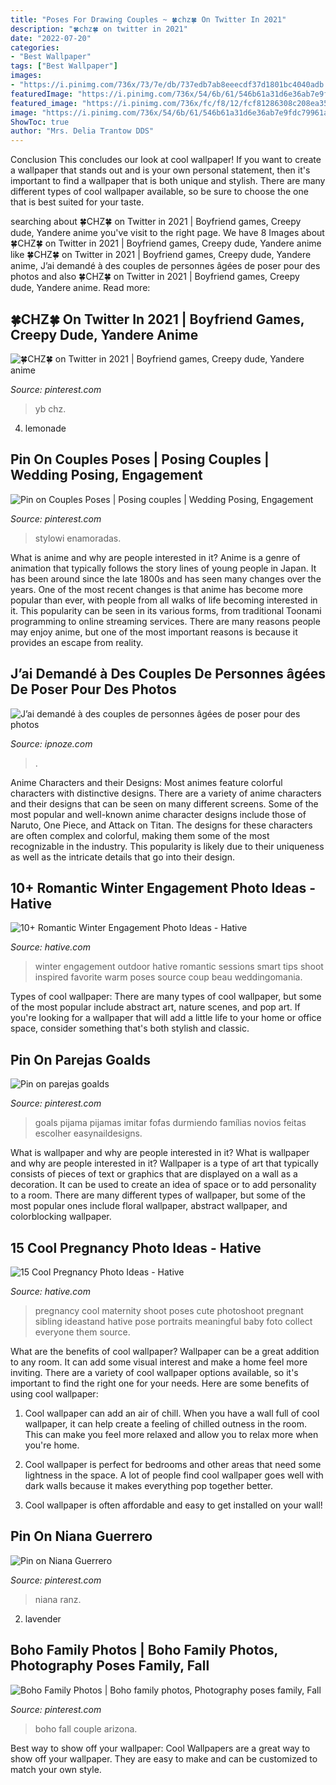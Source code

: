 ```yaml
---
title: "Poses For Drawing Couples ~ 🍀chz🍀 On Twitter In 2021"
description: "🍀chz🍀 on twitter in 2021"
date: "2022-07-20"
categories:
- "Best Wallpaper"
tags: ["Best Wallpaper"]
images:
- "https://i.pinimg.com/736x/73/7e/db/737edb7ab8eeecdf37d1801bc4040adb.jpg"
featuredImage: "https://i.pinimg.com/736x/54/6b/61/546b61a31d6e36ab7e9fdc79961af7ca.jpg"
featured_image: "https://i.pinimg.com/736x/fc/f8/12/fcf81286308c208ea35f0ef44347656f.jpg"
image: "https://i.pinimg.com/736x/54/6b/61/546b61a31d6e36ab7e9fdc79961af7ca.jpg"
ShowToc: true
author: "Mrs. Delia Trantow DDS"
---
```



Conclusion
This concludes our look at cool wallpaper! If you want to create a wallpaper that stands out and is your own personal statement, then it's important to find a wallpaper that is both unique and stylish. There are many different types of cool wallpaper available, so be sure to choose the one that is best suited for your taste.

	

		
searching about 🍀CHZ🍀 on Twitter in 2021 | Boyfriend games, Creepy dude, Yandere anime you've visit to the right page. We have 8 Images about 🍀CHZ🍀 on Twitter in 2021 | Boyfriend games, Creepy dude, Yandere anime like 🍀CHZ🍀 on Twitter in 2021 | Boyfriend games, Creepy dude, Yandere anime, J’ai demandé à des couples de personnes âgées de poser pour des photos and also 🍀CHZ🍀 on Twitter in 2021 | Boyfriend games, Creepy dude, Yandere anime. Read more:
		
    
## 🍀CHZ🍀 On Twitter In 2021 | Boyfriend Games, Creepy Dude, Yandere Anime

<img loading=lazy src="https://i.pinimg.com/736x/73/7e/db/737edb7ab8eeecdf37d1801bc4040adb.jpg" onerror="this.onerror=null;this.src='https://tse3.mm.bing.net/th?id=OIP.tu1-7yMIL0k68-j5A7RatQHaMC&amp;pid=15.1';" alt="🍀CHZ🍀 on Twitter in 2021 | Boyfriend games, Creepy dude, Yandere anime">

_Source: pinterest.com_

>yb chz. 

	

4. lemonade 

    
## Pin On Couples Poses | Posing Couples | Wedding Posing, Engagement

<img loading=lazy src="https://i.pinimg.com/736x/54/6b/61/546b61a31d6e36ab7e9fdc79961af7ca.jpg" onerror="this.onerror=null;this.src='https://tse2.mm.bing.net/th?id=OIP.zxFDXpTIKA394oc1W7WKfQHaM8&amp;pid=15.1';" alt="Pin on Couples Poses | Posing couples | Wedding Posing, Engagement">

_Source: pinterest.com_

>stylowi enamoradas. 

	

What is anime and why are people interested in it?
Anime is a genre of animation that typically follows the story lines of young people in Japan. It has been around since the late 1800s and has seen many changes over the years. One of the most recent changes is that anime has become more popular than ever, with people from all walks of life becoming interested in it. This popularity can be seen in its various forms, from traditional Toonami programming to online streaming services. There are many reasons people may enjoy anime, but one of the most important reasons is because it provides an escape from reality.

    
## J’ai Demandé à Des Couples De Personnes âgées De Poser Pour Des Photos

<img loading=lazy src="https://www.ipnoze.com/wordpress/wp-content/uploads/2019/07/couples-personnes-agees-amoureux-photographie-sujata-setia-02.jpg" onerror="this.onerror=null;this.src='https://tse4.mm.bing.net/th?id=OIP.KEM0TPrrW-nTUduWavlvpwHaLG&amp;pid=15.1';" alt="J’ai demandé à des couples de personnes âgées de poser pour des photos">

_Source: ipnoze.com_

>. 

	

Anime Characters and their Designs: Most animes feature colorful characters with distinctive designs.
There are a variety of anime characters and their designs that can be seen on many different screens. Some of the most popular and well-known anime character designs include those of Naruto, One Piece, and Attack on Titan. The designs for these characters are often complex and colorful, making them some of the most recognizable in the industry. This popularity is likely due to their uniqueness as well as the intricate details that go into their design.

    
## 10+ Romantic Winter Engagement Photo Ideas - Hative

<img loading=lazy src="https://hative.com/wp-content/uploads/2014/11/winter-engagement-photo-ideas/8-winter-engagement-photo-ideas.jpg" onerror="this.onerror=null;this.src='https://tse1.mm.bing.net/th?id=OIP.6dEU46Saaqnl5MT6QloPFQHaLH&amp;pid=15.1';" alt="10+ Romantic Winter Engagement Photo Ideas - Hative">

_Source: hative.com_

>winter engagement outdoor hative romantic sessions smart tips shoot inspired favorite warm poses source coup beau weddingomania. 

	

Types of cool wallpaper:
There are many types of cool wallpaper, but some of the most popular include abstract art, nature scenes, and pop art. If you're looking for a wallpaper that will add a little life to your home or office space, consider something that's both stylish and classic.

    
## Pin On Parejas Goalds

<img loading=lazy src="https://i.pinimg.com/736x/78/52/65/7852656156f945f2c162a9aaf59bb7c5.jpg" onerror="this.onerror=null;this.src='https://tse3.mm.bing.net/th?id=OIP.6l8BpGjxSQiIBh4m6fgW8QHaJ5&amp;pid=15.1';" alt="Pin on parejas goalds">

_Source: pinterest.com_

>goals pijama pijamas imitar fofas durmiendo famílias novios feitas escolher easynaildesigns. 

	

What is wallpaper and why are people interested in it?
What is wallpaper and why are people interested in it?
Wallpaper is a type of art that typically consists of pieces of text or graphics that are displayed on a wall as a decoration. It can be used to create an idea of space or to add personality to a room. There are many different types of wallpaper, but some of the most popular ones include floral wallpaper, abstract wallpaper, and colorblocking wallpaper.

    
## 15 Cool Pregnancy Photo Ideas - Hative

<img loading=lazy src="https://hative.com/wp-content/uploads/2014/11/pregnancy-photo-ideas/9-cool-pregnancy-photo-ideas.jpg" onerror="this.onerror=null;this.src='https://tse3.mm.bing.net/th?id=OIP.YxAZCo74Iur3cQGWAgFgSwHaLG&amp;pid=15.1';" alt="15 Cool Pregnancy Photo Ideas - Hative">

_Source: hative.com_

>pregnancy cool maternity shoot poses cute photoshoot pregnant sibling ideastand hative pose portraits meaningful baby foto collect everyone them source. 

	

What are the benefits of cool wallpaper?
Wallpaper can be a great addition to any room. It can add some visual interest and make a home feel more inviting. There are a variety of cool wallpaper options available, so it's important to find the right one for your needs. Here are some benefits of using cool wallpaper: 
1. Cool wallpaper can add an air of chill. When you have a wall full of cool wallpaper, it can help create a feeling of chilled outness in the room. This can make you feel more relaxed and allow you to relax more when you're home. 

2. Cool wallpaper is perfect for bedrooms and other areas that need some lightness in the space. A lot of people find cool wallpaper goes well with dark walls because it makes everything pop together better. 

3. Cool wallpaper is often affordable and easy to get installed on your wall!

    
## Pin On Niana Guerrero

<img loading=lazy src="https://i.pinimg.com/736x/19/78/00/1978003be502932df29b53fe63c52908.jpg" onerror="this.onerror=null;this.src='https://tse2.mm.bing.net/th?id=OIP.mbuGxpm9BaAX2ybiZcDkdwHaLH&amp;pid=15.1';" alt="Pin on Niana Guerrero">

_Source: pinterest.com_

>niana ranz. 

	

2. lavender 

    
## Boho Family Photos | Boho Family Photos, Photography Poses Family, Fall

<img loading=lazy src="https://i.pinimg.com/736x/fc/f8/12/fcf81286308c208ea35f0ef44347656f.jpg" onerror="this.onerror=null;this.src='https://tse4.mm.bing.net/th?id=OIP.8Nli3Oh4pupCb_omvQ6ZTgHaLH&amp;pid=15.1';" alt="Boho Family Photos | Boho family photos, Photography poses family, Fall">

_Source: pinterest.com_

>boho fall couple arizona. 

	

Best way to show off your wallpaper:
Cool Wallpapers are a great way to show off your wallpaper. They are easy to make and can be customized to match your own style.

